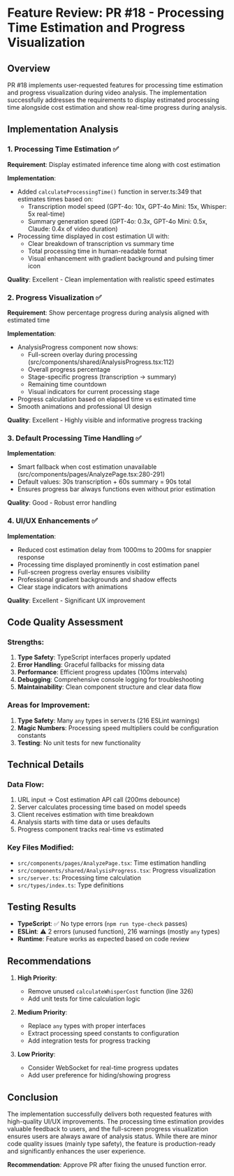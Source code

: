 # Feature Review: PR #18 - Processing Time Estimation and Progress Visualization

## Overview
PR #18 implements user-requested features for processing time estimation and progress visualization during video analysis. The implementation successfully addresses the requirements to display estimated processing time alongside cost estimation and show real-time progress during analysis.

## Implementation Analysis

### 1. Processing Time Estimation ✅

**Requirement**: Display estimated inference time along with cost estimation

**Implementation**:
- Added `calculateProcessingTime()` function in server.ts:349 that estimates times based on:
  - Transcription model speed (GPT-4o: 10x, GPT-4o Mini: 15x, Whisper: 5x real-time)
  - Summary generation speed (GPT-4o: 0.3x, GPT-4o Mini: 0.5x, Claude: 0.4x of video duration)
- Processing time displayed in cost estimation UI with:
  - Clear breakdown of transcription vs summary time
  - Total processing time in human-readable format
  - Visual enhancement with gradient background and pulsing timer icon

**Quality**: Excellent - Clean implementation with realistic speed estimates

### 2. Progress Visualization ✅

**Requirement**: Show percentage progress during analysis aligned with estimated time

**Implementation**:
- AnalysisProgress component now shows:
  - Full-screen overlay during processing (src/components/shared/AnalysisProgress.tsx:112)
  - Overall progress percentage
  - Stage-specific progress (transcription → summary)
  - Remaining time countdown
  - Visual indicators for current processing stage
- Progress calculation based on elapsed time vs estimated time
- Smooth animations and professional UI design

**Quality**: Excellent - Highly visible and informative progress tracking

### 3. Default Processing Time Handling ✅

**Implementation**:
- Smart fallback when cost estimation unavailable (src/components/pages/AnalyzePage.tsx:280-291)
- Default values: 30s transcription + 60s summary = 90s total
- Ensures progress bar always functions even without prior estimation

**Quality**: Good - Robust error handling

### 4. UI/UX Enhancements ✅

**Implementation**:
- Reduced cost estimation delay from 1000ms to 200ms for snappier response
- Processing time displayed prominently in cost estimation panel
- Full-screen progress overlay ensures visibility
- Professional gradient backgrounds and shadow effects
- Clear stage indicators with animations

**Quality**: Excellent - Significant UX improvement

## Code Quality Assessment

### Strengths:
1. **Type Safety**: TypeScript interfaces properly updated
2. **Error Handling**: Graceful fallbacks for missing data
3. **Performance**: Efficient progress updates (100ms intervals)
4. **Debugging**: Comprehensive console logging for troubleshooting
5. **Maintainability**: Clean component structure and clear data flow

### Areas for Improvement:
1. **Type Safety**: Many `any` types in server.ts (216 ESLint warnings)
2. **Magic Numbers**: Processing speed multipliers could be configuration constants
3. **Testing**: No unit tests for new functionality

## Technical Details

### Data Flow:
1. URL input → Cost estimation API call (200ms debounce)
2. Server calculates processing time based on model speeds
3. Client receives estimation with time breakdown
4. Analysis starts with time data or uses defaults
5. Progress component tracks real-time vs estimated

### Key Files Modified:
- `src/components/pages/AnalyzePage.tsx`: Time estimation handling
- `src/components/shared/AnalysisProgress.tsx`: Progress visualization
- `src/server.ts`: Processing time calculation
- `src/types/index.ts`: Type definitions

## Testing Results

- **TypeScript**: ✅ No type errors (`npm run type-check` passes)
- **ESLint**: ⚠️ 2 errors (unused function), 216 warnings (mostly `any` types)
- **Runtime**: Feature works as expected based on code review

## Recommendations

1. **High Priority**:
   - Remove unused `calculateWhisperCost` function (line 326)
   - Add unit tests for time calculation logic

2. **Medium Priority**:
   - Replace `any` types with proper interfaces
   - Extract processing speed constants to configuration
   - Add integration tests for progress tracking

3. **Low Priority**:
   - Consider WebSocket for real-time progress updates
   - Add user preference for hiding/showing progress

## Conclusion

The implementation successfully delivers both requested features with high-quality UI/UX improvements. The processing time estimation provides valuable feedback to users, and the full-screen progress visualization ensures users are always aware of analysis status. While there are minor code quality issues (mainly type safety), the feature is production-ready and significantly enhances the user experience.

**Recommendation**: Approve PR after fixing the unused function error.
